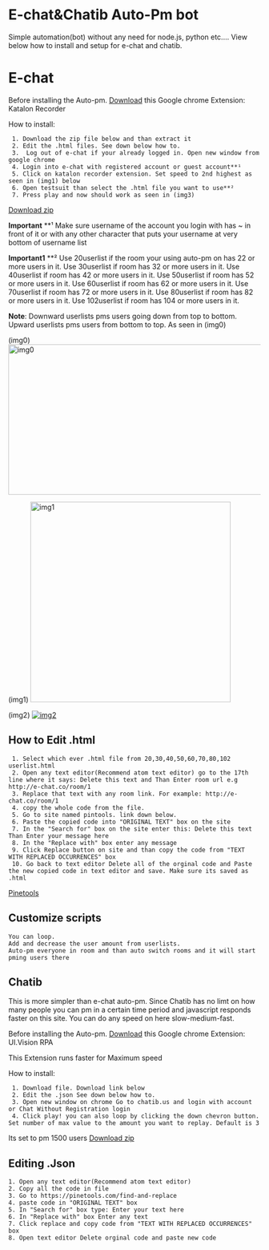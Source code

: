 # E-chat&Chatib Auto-Pm bot


 Simple automation(bot) without any need for node.js, python etc....
View below how to install and setup for e-chat and chatib.

# E-chat

Before installing the Auto-pm. [Download](https://chrome.google.com/webstore/detail/katalon-recorder-selenium/ljdobmomdgdljniojadhoplhkpialdid "Download") this Google chrome Extension:  Katalon Recorder 

How to install:

```
 1. Download the zip file below and than extract it   
 2. Edit the .html files. See down below how to.
 3.  Log out of e-chat if your already logged in. Open new window from google chrome
 4. Login into e-chat with registered account or guest account**¹
 5. Click on katalon recorder extension. Set speed to 2nd highest as seen in (img1) below
 6. Open testsuit than select the .html file you want to use**²
 7. Press play and now should work as seen in (img3)   
```
 [Download zip](https://srv-file5.gofile.io/download/lO2EQe/auto-pm-files.zip "Download")

**Important** **¹ Make sure username of the account you login with has ~ in front of it or with any other character that puts your username at very bottom of username list   

**Important1** **² Use 20userlist if the room your using auto-pm on has 22 or more users in it. Use 30userlist if room has 32 or more users in it. Use 40userlist if room has 42 or more users in it. Use 50userlist if room has 52 or more users in it. Use 60userlist if room has 62 or more users in it. Use 70userlist if room has 72 or more users in it.  Use 80userlist if room has 82 or more users in it. Use 102userlist if room has 104 or more users in it.

**Note**: Downward userlists pms users going down from top to bottom. Upward userlists pms users from bottom to top. As seen in (img0)

(img0)
<img src="https://i.ibb.co/FB0M2HS/Userdown-up.png" alt="img0" width="600" height="300">





 (img1)
<img src="https://i.ibb.co/vqvDN2t/setspeed1.png" alt="img1" width="400" height="400">




(img2)
<a href="https://imgflip.com/gif/3n0gwi"><img src="https://i.imgflip.com/3n0gwi.gif" title="img2"/></a>





## How to Edit .html

```
 1. Select which ever .html file from 20,30,40,50,60,70,80,102 userlist.html
 2. Open any text editor(Recommend atom text editor) go to the 17th line where it says: Delete this text and Than Enter room url e.g http://e-chat.co/room/1
 3. Replace that text with any room link. For example: http://e-chat.co/room/1
 4. copy the whole code from the file.
 5. Go to site named pintools. link down below.
 6. Paste the copied code into "ORIGINAL TEXT" box on the site
 7. In the "Search for" box on the site enter this: Delete this text Than Enter your message here
 8. In the "Replace with" box enter any message
 9. Click Replace button on site and than copy the code from "TEXT WITH REPLACED OCCURRENCES" box
 10. Go back to text editor Delete all of the orginal code and Paste the new copied code in text editor and save. Make sure its saved as .html          
```
[Pinetools](https://pinetools.com/find-and-replace)

##  Customize scripts
```
You can loop.
Add and decrease the user amount from userlists. 
Auto-pm everyone in room and than auto switch rooms and it will start pming users there 
```
##  
##  



## Chatib

This is more simpler than e-chat auto-pm. Since Chatib has no limt on how many people you can pm in a certain time period and javascript responds faster on this site. You can do any speed on here slow-medium-fast.

Before installing the Auto-pm. [Download](https://chrome.google.com/webstore/detail/uivision-rpa/gcbalfbdmfieckjlnblleoemohcganoc) this Google chrome Extension: UI.Vision RPA

This Extension runs faster for Maximum speed

How to install:

```
 1. Download file. Download link below
 2. Edit the .json See down below how to.
 3. Open new window on chrome Go to chatib.us and login with account or Chat Without Registration login
 4. Click play! you can also loop by clicking the down chevron button. Set number of max value to the amount you want to replay. Default is 3

```
Its set to pm 1500 users 
[Download zip](https://srv-file5.gofile.io/download/kEp8Gy/Chatbi-auto-pm.json.zip)


## Editing .Json

```
1. Open any text editor(Recommend atom text editor)
2. Copy all the code in file
3. Go to https://pinetools.com/find-and-replace
4. paste code in "ORIGINAL TEXT" box
5. In "Search for" box type: Enter your text here
6. In "Replace with" box Enter any text
7. Click replace and copy code from "TEXT WITH REPLACED OCCURRENCES" box
8. Open text editor Delete orginal code and paste new code

```



